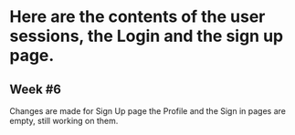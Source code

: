 # Here are the contents of the user sessions, the Login and the sign up page.

## Week #6

Changes are made for Sign Up page the Profile and the Sign in pages are empty, still working on them.

